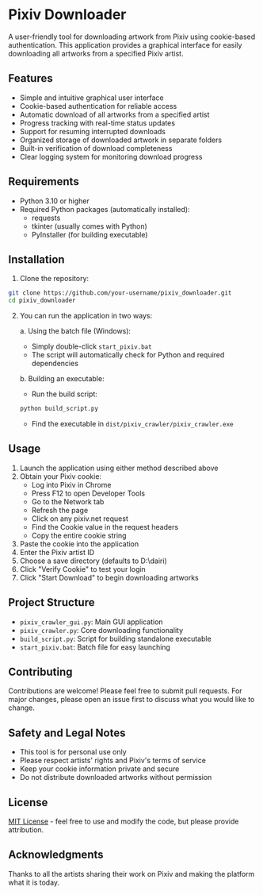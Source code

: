 # Pixiv Downloader

A user-friendly tool for downloading artwork from Pixiv using cookie-based authentication. This application provides a graphical interface for easily downloading all artworks from a specified Pixiv artist.

## Features

- Simple and intuitive graphical user interface
- Cookie-based authentication for reliable access
- Automatic download of all artworks from a specified artist
- Progress tracking with real-time status updates
- Support for resuming interrupted downloads
- Organized storage of downloaded artwork in separate folders
- Built-in verification of download completeness
- Clear logging system for monitoring download progress

## Requirements

- Python 3.10 or higher
- Required Python packages (automatically installed):
  - requests
  - tkinter (usually comes with Python)
  - PyInstaller (for building executable)

## Installation

1. Clone the repository:
```bash
git clone https://github.com/your-username/pixiv_downloader.git
cd pixiv_downloader
```

2. You can run the application in two ways:

   a. Using the batch file (Windows):
   - Simply double-click `start_pixiv.bat`
   - The script will automatically check for Python and required dependencies

   b. Building an executable:
   - Run the build script:
   ```bash
   python build_script.py
   ```
   - Find the executable in `dist/pixiv_crawler/pixiv_crawler.exe`

## Usage

1. Launch the application using either method described above
2. Obtain your Pixiv cookie:
   - Log into Pixiv in Chrome
   - Press F12 to open Developer Tools
   - Go to the Network tab
   - Refresh the page
   - Click on any pixiv.net request
   - Find the Cookie value in the request headers
   - Copy the entire cookie string
3. Paste the cookie into the application
4. Enter the Pixiv artist ID
5. Choose a save directory (defaults to D:\dairi)
6. Click "Verify Cookie" to test your login
7. Click "Start Download" to begin downloading artworks

## Project Structure

- `pixiv_crawler_gui.py`: Main GUI application
- `pixiv_crawler.py`: Core downloading functionality
- `build_script.py`: Script for building standalone executable
- `start_pixiv.bat`: Batch file for easy launching

## Contributing

Contributions are welcome! Please feel free to submit pull requests. For major changes, please open an issue first to discuss what you would like to change.

## Safety and Legal Notes

- This tool is for personal use only
- Please respect artists' rights and Pixiv's terms of service
- Keep your cookie information private and secure
- Do not distribute downloaded artworks without permission

## License

[MIT License](LICENSE) - feel free to use and modify the code, but please provide attribution.

## Acknowledgments

Thanks to all the artists sharing their work on Pixiv and making the platform what it is today.
